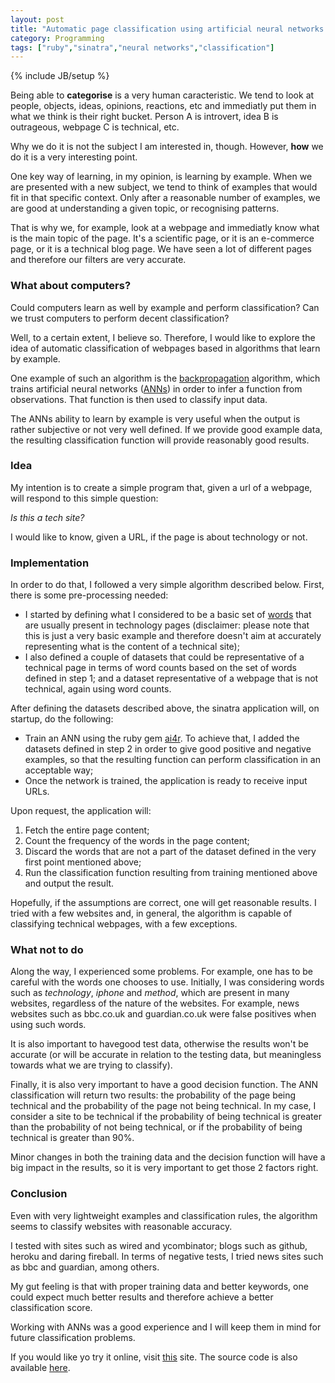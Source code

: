 ```yaml
---
layout: post
title: "Automatic page classification using artificial neural networks (classifyit.herokuapp.com)"
category: Programming
tags: ["ruby","sinatra","neural networks","classification"]
---
```

{% include JB/setup %}

Being able to **categorise** is a very human caracteristic. We tend to look at people, objects, ideas, opinions, reactions, etc and immediatly put them in what we think is their right bucket. Person A is introvert, idea B is outrageous, webpage C is technical, etc. 

Why we do it is not the subject I am interested in, though. However, **how** we do it is a very interesting point.

One key way of learning, in my opinion, is learning by example. When we are presented with a new subject, we tend to think of examples that would fit in that specific context. Only after a reasonable number of examples, we are good at understanding a given topic, or recognising patterns.

That is why we, for example, look at a webpage and immediatly know what is the main topic of the page. It's a scientific page, or it is an e-commerce page, or it is a technical blog page. We have seen a lot of different pages and therefore our filters are very accurate.

### What about computers?

Could computers learn as well by example and perform classification? Can we trust computers to perform decent classification?

Well, to a certain extent, I believe so. Therefore, I would like to explore the idea of automatic classification of webpages based in algorithms that learn by example.

One example of such an algorithm is the [backpropagation](http://en.wikipedia.org/wiki/Backpropagation) algorithm, which trains artificial neural networks ([ANNs](http://en.wikipedia.org/wiki/Artificial_neural_network)) in order to infer a function from observations. That function is then used to classify input data.

The ANNs ability to learn by example is very useful when the output is rather subjective or not very well defined. If we provide good example data, the resulting classification function will provide reasonably good results.

### Idea

My intention is to create a simple program that, given a url of a webpage, will respond to this simple question: 

*Is this a tech site?*

I would like to know, given a URL, if the page is about technology or not. 

### Implementation

In order to do that, I followed a very simple algorithm described below. First, there is some pre-processing needed:

- I started by defining what I considered to be a basic set of [words](TODO) that are usually present in technology pages (disclaimer: please note that this is just a very basic example and therefore doesn't aim at accurately representing what is the content of a technical site);
- I also defined a couple of datasets that could be representative of a technical page in terms of word counts based on the set of words defined in step 1; and a dataset representative of a webpage that is not technical, again using word counts.

After defining the datasets described above, the sinatra application will, on startup, do the following:

- Train an ANN using the ruby gem [ai4r](http://ai4r.rubyforge.org/). To achieve that, I added the datasets defined in step 2 in order to give good positive and negative examples, so that the resulting function can perform classification in an acceptable way;
- Once the network is trained, the application is ready to receive input URLs.

Upon request, the application will:

1. Fetch the entire page content;
2. Count the frequency of the words in the page content;
3. Discard the words that are not a part of the dataset defined in the very first point mentioned above;
4. Run the classification function resulting from training mentioned above and output the result.

Hopefully, if the assumptions are correct, one will get reasonable results. I tried with a few websites and, in general, the algorithm is capable of classifying technical webpages, with a few exceptions.

### What not to do

Along the way, I experienced some problems. For example, one has to be careful with the words one chooses to use. Initially, I was considering words such as *technology*, *iphone* and *method*, which are present in many websites, regardless of the nature of the websites. For example, news websites such as bbc.co.uk and guardian.co.uk were false positives when using such words. 

It is also important to havegood test data, otherwise the results won't be accurate (or will be accurate in relation to the testing data, but meaningless towards what we are trying to classify).

Finally, it is also very important to have a good decision function. The ANN classification will return two results: the probability of the page being technical and the probability of the page not being technical. In my case, I consider a site to be technical if the probability of being technical is greater than the probability of not being technical, or if the probability of being technical is greater than 90%.

Minor changes in both the training data and the decision function will have a big impact in the results, so it is very important to get those 2 factors right.

### Conclusion

Even with very lightweight examples and classification rules, the algorithm seems to classify websites with reasonable accuracy. 

I tested with sites such as wired and ycombinator; blogs such as github, heroku and daring fireball. In terms of negative tests, I tried news sites such as bbc and guardian, among others.

My gut feeling is that with proper training data and better keywords, one could expect much better results and therefore achieve a better classification score.

Working with ANNs was a good experience and I will keep them in mind for future classification problems.

If you would like yo try it online, visit [this](http://classifyit.herokuapp.com/) site. The source code is also available [here](https://github.com/carvil/classify.it).
